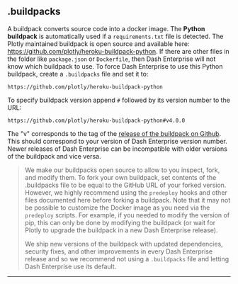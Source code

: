 ## .buildpacks

A buildpack converts source code into a docker image. The **Python buildpack** is automatically used 
if a `requirements.txt` file is detected.
The Plotly maintained buildpack is open source and available here: https://github.com/plotly/heroku-buildpack-python. 
If there are other files in the folder like `package.json` or `Dockerfile`, then Dash Enterprise
will not know which buildpack to use. To force Dash Enterprise to use this Python buildpack, 
create a `.buildpacks` file and set it to:

```
https://github.com/plotly/heroku-buildpack-python
```

To specify buildpack version append `#` followed by its version number to
the URL:

```
https://github.com/plotly/heroku-buildpack-python#v4.0.0 
```

The "v" corresponds to the tag of the [release of the buildpack on Github](https://github.com/plotly/heroku-buildpack-python/tags). 
This should correspond to your version of Dash Enterprise version number.
Newer releases of Dash Enterprise can be incompatible with older versions of the 
buildpack and vice versa.

>We make our buildpacks open source to allow to you inspect, fork, and 
modify them.
>To fork your own buildpack, set contents of the .buildpacks file to be equal to 
the GitHub URL of your forked version.
>However, we highly recommend using the `predeploy` hooks and other files documented here 
before forking a buildpack.
>Note that it may not be possible to customize the Docker image as you need via 
the `predeploy` scripts. For example, if you needed to modify the version of pip, this can 
only be done by modifying the buildpack (or wait for Plotly to upgrade the buildpack 
in a new Dash Enterprise release).
>
>We ship new versions of the buildpack with updated dependencies, security fixes, 
>and other improvements in every Dash Enterprise release and so we recommend not using
>a `.buildpacks` file and letting Dash Enterprise use its default.


---
